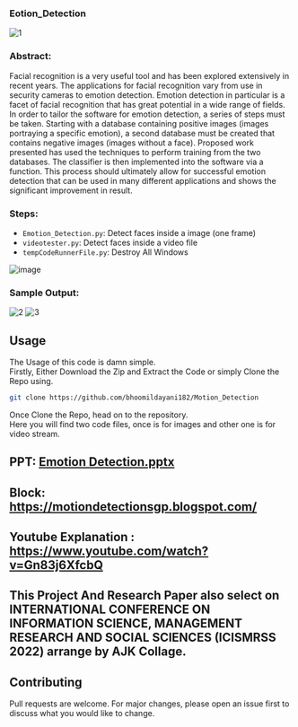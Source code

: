 ### Eotion_Detection

![1](https://user-images.githubusercontent.com/98962947/191073156-f16b7bd9-b0e6-449d-9f66-e2b08dd92b65.png)

### Abstract:

Facial recognition is a very useful tool and has been explored extensively in recent years. The applications for facial recognition vary from use in security cameras to emotion detection. Emotion detection in particular is a facet of facial recognition that has great potential in a wide range of fields. In order to tailor the software for emotion detection, a series of steps must be taken. Starting with a database containing positive images (images portraying a specific emotion), a second database must be created that contains negative images (images without a face). Proposed work presented has used the techniques to perform training from the two databases. The classifier is then implemented into the software via a function. This process should ultimately allow for successful emotion detection that can be used in many different applications and shows the significant improvement in result.

### Steps:

- `Emotion_Detection.py`: Detect faces inside a image (one frame)
- `videotester.py`: Detect faces inside a video file
- `tempCodeRunnerFile.py`: Destroy All Windows

![image](https://user-images.githubusercontent.com/98962947/191073870-14bf8e36-2543-4a23-a1af-f9931d219e74.png)

### Sample Output:

![2](https://user-images.githubusercontent.com/98962947/191072277-810c2b9d-6e8d-4308-b1d3-8fe16e04b6c9.png)
![3](https://user-images.githubusercontent.com/98962947/191072282-3832abf8-7deb-4790-9a85-6ca88a1aef76.png)

## Usage
The Usage of this code is damn simple. 
<br>
Firstly, Either Download the Zip and Extract the Code or simply Clone the Repo using.

```bash
git clone https://github.com/bhoomildayani182/Motion_Detection
```
Once Clone the Repo, head on to the repository.
<br> 
Here you will find two code files, once is for images and other one is for video stream.

## PPT: [Emotion Detection.pptx](https://github.com/bhoomildayani182/Motion_Detection/files/9600935/Emotion.Detection.pptx)

## Block: https://motiondetectionsgp.blogspot.com/

## Youtube Explanation : https://www.youtube.com/watch?v=Gn83j6XfcbQ

## This Project And Research Paper also select on INTERNATIONAL CONFERENCE ON INFORMATION SCIENCE, MANAGEMENT RESEARCH AND SOCIAL SCIENCES (ICISMRSS 2022) arrange by AJK Collage.

## Contributing

Pull requests are welcome. For major changes, please open an issue first to discuss what you would like to change.
